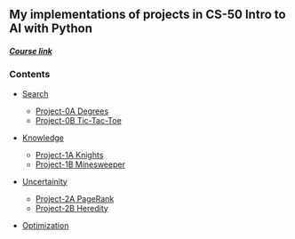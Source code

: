 ## **My implementations of projects in CS-50 Intro to AI with Python**
##### [Course link](https://cs50.harvard.edu/ai/2020/)

### Contents
>> 
* [Search](https://cs50.harvard.edu/ai/2020/weeks/0/)
  >
  * [Project-0A Degrees](Link)
  * [Project-0B Tic-Tac-Toe](Link)
  
* [Knowledge](https://cs50.harvard.edu/ai/2020/weeks/1/)
  >
  * [Project-1A Knights](Link)
  * [Project-1B Minesweeper](Link)

* [Uncertainity](https://cs50.harvard.edu/ai/2020/weeks/2/)
  >
  * [Project-2A PageRank](Link)
  * [Project-2B Heredity](Link)

* [Optimization](https://cs50.harvard.edu/ai/2020/weeks/3/)
